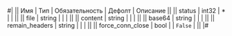 
#|
|| Имя | Тип | Обязательность | Дефолт | Описание ||
|| status | int32 | * |  |  ||
|| file | string |  |  |  ||
|| content | string |  |  |  ||
|| base64 | string |  |  |  ||
|| remain_headers | string |  |  |  ||
|| force_conn_close | bool |  | `False` |  ||
|#